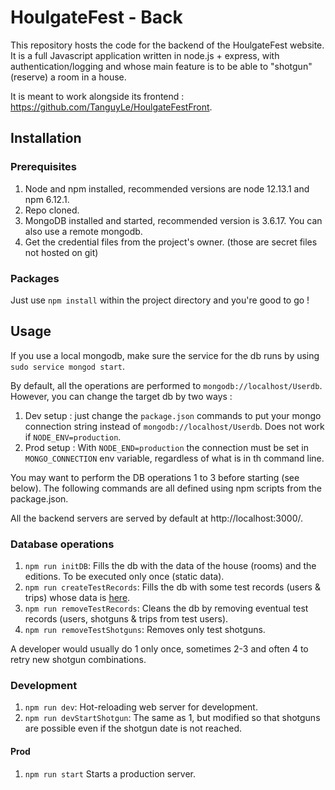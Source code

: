 # HoulgateFest - Back

This repository hosts the code for the backend of the HoulgateFest website. It is a full Javascript application
written in node.js + express, with
authentication/logging and whose main feature is to be able to "shotgun" (reserve) a room in a house.

It is meant to work alongside its frontend : https://github.com/TanguyLe/HoulgateFestFront.

## Installation
### Prerequisites
1. Node and npm installed, recommended versions are node 12.13.1 and npm 6.12.1.
2. Repo cloned.
3. MongoDB installed and started, recommended version is 3.6.17. You can also use a remote mongodb.
4. Get the credential files from the project's owner. (those are secret files not hosted on git)

### Packages
Just use `npm install` within the project directory and you're good to go !

## Usage
If you use a local mongodb, make sure the service for the db runs by using `sudo service mongod start`.

By default, all the operations are performed to `mongodb://localhost/Userdb`. However, you can change the
target db by two ways :
1. Dev setup : just change the `package.json` commands to put your
mongo connection string instead of `mongodb://localhost/Userdb`. Does not work if `NODE_ENV=production`.
2. Prod setup : With `NODE_END=production` the connection must
be set in `MONGO_CONNECTION` env variable, regardless of what is in th command line.

You may want to perform the DB operations 1 to 3 before starting (see below).
The following commands are all defined using npm scripts from the package.json.

All the backend servers are served by default at http://localhost:3000/.

### Database operations
1. `npm run initDB`: Fills the db with the data of the house (rooms) and the editions.
To be executed only once (static data).
2. `npm run createTestRecords`: Fills the db with some test records
(users & trips) whose data is [here](./scripts/scriptsUtils.js).
3. `npm run removeTestRecords`: Cleans the db by removing eventual
test records (users, shotguns & trips from test users).
4. `npm run removeTestShotguns`: Removes only test shotguns.

A developer would usually do 1 only once, sometimes 2-3 and often 4 to retry new shotgun combinations.

### Development
1. `npm run dev`: Hot-reloading web server for development.
2. `npm run devStartShotgun`: The same as 1, but modified so that shotguns are possible even
if the shotgun date is not reached.

#### Prod
1. `npm run start` Starts a production server.

